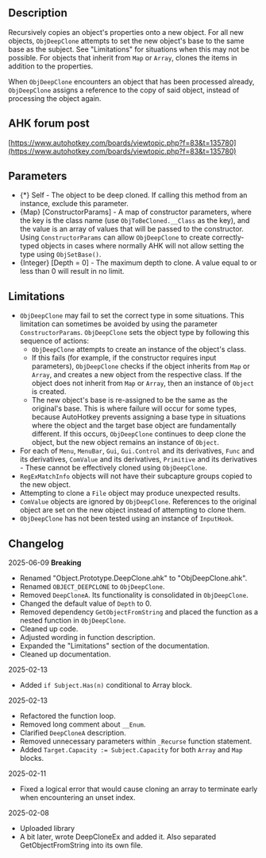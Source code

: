 ## Description

Recursively copies an object's properties onto a new object. For all new objects, `ObjDeepClone` attempts to set the new object's base to the same base as the subject. See "Limitations" for situations when this may not be possible. For objects that inherit from `Map` or `Array`, clones the items in addition to the properties.

When `ObjDeepClone` encounters an object that has been processed already, `ObjDeepClone` assigns a reference to the copy of said object, instead of processing the object again.

## AHK forum post

[https://www.autohotkey.com/boards/viewtopic.php?f=83&t=135780](https://www.autohotkey.com/boards/viewtopic.php?f=83&t=135780)

## Parameters

- {*} Self - The object to be deep cloned. If calling this method from an instance, exclude this parameter.
- {Map} [ConstructorParams] - A map of constructor parameters, where the key is the class name (use `ObjToBeCloned.__Class` as the key), and the value is an array of values that will be passed to the constructor. Using `ConstructorParams` can allow `ObjDeepClone` to create correctly-typed objects in cases where normally AHK will not allow setting the type using `ObjSetBase()`.
- {Integer} [Depth = 0] - The maximum depth to clone. A value equal to or less than 0 will result in no limit.

## Limitations

- `ObjDeepClone` may fail to set the correct type in some situations. This limitation can sometimes be avoided by using the parameter `ConstructorParams`. `ObjDeepClone` sets the object type by following this sequence of actions:
  - `ObjDeepClone` attempts to create an instance of the object's class.
  - If this fails (for example, if the constructor requires input parameters), `ObjDeepClone` checks if the object inherits from `Map` or `Array`, and creates a new object from the respective class. If the object does not inherit from `Map` or `Array`, then an instance of `Object` is created.
  - The new object's base is re-assigned to be the same as the original's base. This is where failure will occur for some types, because AutoHotkey prevents assigning a base type in situations where the object and the target base object are fundamentally different. If this occurs, `ObjDeepClone` continues to deep clone the object, but the new object remains an instance of `Object`.
- For each of `Menu`, `MenuBar`, `Gui`, `Gui.Control` and its derivatives, `Func` and its derivatives, `ComValue` and its derivatives, `Primitive` and its derivatives - These cannot be effectively cloned using `ObjDeepClone`.
- `RegExMatchInfo` objects will not have their subcapture groups copied to the new object.
- Attempting to clone a `File` object may produce unexpected results.
- `ComValue` objects are ignored by `ObjDeepClone`. References to the original object
are set on the new object instead of attempting to clone them.
- `ObjDeepClone` has not been tested using an instance of `InputHook`.

## Changelog

2025-06-09
**Breaking**
- Renamed "Object.Prototype.DeepClone.ahk" to "ObjDeepClone.ahk".
- Renamed `OBJECT_DEEPCLONE` to `ObjDeepClone`.
- Removed `DeepCloneA`. Its functionality is consolidated in `ObjDeepClone`.
- Changed the default value of `Depth` to 0.
- Removed dependency `GetObjectFromString` and placed the function as a nested function in `ObjDeepClone`.
- Cleaned up code.
- Adjusted wording in function description.
- Expanded the "Limitations" section of the documentation.
- Cleaned up documentation.

2025-02-13
- Added `if Subject.Has(n)` conditional to Array block.

2025-02-13
- Refactored the function loop.
- Removed long comment about `__Enum`.
- Clarified `DeepCloneA` description.
- Removed unnecessary parameters within `_Recurse` function statement.
- Added `Target.Capacity := Subject.Capacity` for both `Array` and `Map` blocks.

2025-02-11
- Fixed a logical error that would cause cloning an array to terminate early when encountering an unset index.

2025-02-08
- Uploaded library
- A bit later, wrote DeepCloneEx and added it. Also separated GetObjectFromString into its own file.
